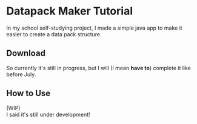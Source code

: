 # Datapack Maker Tutorial

In my school self-studying project, I made a simple java app to make it easier to create a data pack structure.

## Download
So currently it's still in progress, but I will (I mean **have to**) complete it like before July.

## How to Use
(WIP)  
I said it's still under development\!
